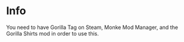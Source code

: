 # Info
You need to have Gorilla Tag on Steam, Monke Mod Manager, and the Gorilla Shirts mod in order to use this.
